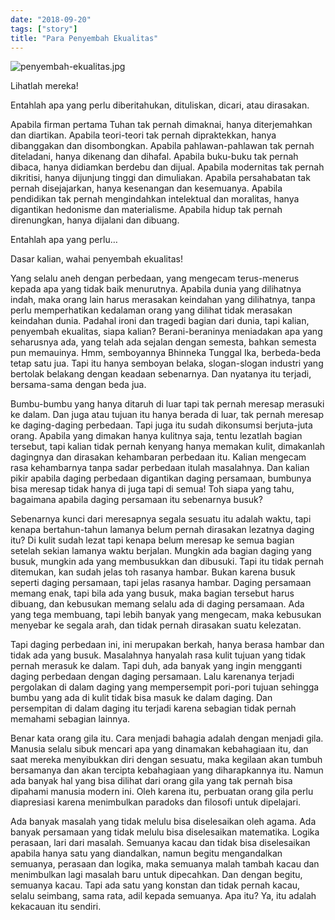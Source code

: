 ```yaml
---
date: "2018-09-20"
tags: ["story"]
title: "Para Penyembah Ekualitas"
---
```


![penyembah-ekualitas.jpg](https://catatankemalasan.files.wordpress.com/2023/07/penyembah-ekualitas.jpg)

Lihatlah mereka!

Entahlah apa yang perlu diberitahukan, dituliskan, dicari, atau dirasakan.

Apabila firman pertama Tuhan tak pernah dimaknai, hanya diterjemahkan dan diartikan. Apabila teori-teori tak pernah dipraktekkan, hanya dibanggakan dan disombongkan. Apabila pahlawan-pahlawan tak pernah diteladani, hanya dikenang dan dihafal. Apabila buku-buku tak pernah dibaca, hanya didiamkan berdebu dan dijual. Apabila modernitas tak pernah dikritisi, hanya dijunjung tinggi dan dimuliakan. Apabila persahabatan tak pernah disejajarkan, hanya kesenangan dan kesemuanya. Apabila pendidikan tak pernah mengindahkan intelektual dan moralitas, hanya digantikan hedonisme dan materialisme. Apabila hidup tak pernah direnungkan, hanya dijalani dan dibuang.

Entahlah apa yang perlu…

Dasar kalian, wahai penyembah ekualitas!

Yang selalu aneh dengan perbedaan, yang mengecam terus-menerus kepada apa yang tidak baik menurutnya. Apabila dunia yang dilihatnya indah, maka orang lain harus merasakan keindahan yang dilihatnya, tanpa perlu memperhatikan kedalaman orang yang dilihat tidak merasakan keindahan dunia. Padahal ironi dan tragedi bagian dari dunia, tapi kalian, penyembah ekualitas, siapa kalian? Berani-beraninya meniadakan apa yang seharusnya ada, yang telah ada sejalan dengan semesta, bahkan semesta pun memauinya.
Hmm, semboyannya Bhinneka Tunggal Ika, berbeda-beda tetap satu jua. Tapi itu hanya semboyan belaka, slogan-slogan industri yang bertolak belakang dengan keadaan sebenarnya. Dan nyatanya itu terjadi, bersama-sama dengan beda jua.

Bumbu-bumbu yang hanya ditaruh di luar tapi tak pernah meresap merasuki ke dalam. Dan juga atau tujuan itu hanya berada di luar, tak pernah meresap ke daging-daging perbedaan. Tapi juga itu sudah dikonsumsi berjuta-juta orang. Apabila yang dimakan hanya kulitnya saja, tentu lezatlah bagian tersebut, tapi kalian tidak pernah kenyang hanya memakan kulit, dimakanlah dagingnya dan dirasakan kehambaran perbedaan itu. Kalian mengecam rasa kehambarnya tanpa sadar perbedaan itulah masalahnya. Dan kalian pikir apabila daging perbedaan digantikan daging persamaan, bumbunya bisa meresap tidak hanya di juga tapi di semua! Toh siapa yang tahu, bagaimana apabila daging persamaan itu sebenarnya busuk?

Sebenarnya kunci dari meresapnya segala sesuatu itu adalah waktu, tapi kenapa bertahun-tahun lamanya belum pernah dirasakan lezatnya daging itu? Di kulit sudah lezat tapi kenapa belum meresap ke semua bagian setelah sekian lamanya waktu berjalan. Mungkin ada bagian daging yang busuk, mungkin ada yang membusukkan dan dibusuki. Tapi itu tidak pernah ditemukan, kan sudah jelas toh rasanya hambar. Bukan karena busuk seperti daging persamaan, tapi jelas rasanya hambar. Daging persamaan memang enak, tapi bila ada yang busuk, maka bagian tersebut harus dibuang, dan kebusukan memang selalu ada di daging persamaan. Ada yang tega membuang, tapi lebih banyak yang mengecam, maka kebusukan menyebar ke segala arah, dan tidak pernah dirasakan suatu kelezatan.

Tapi daging perbedaan ini, ini merupakan berkah, hanya berasa hambar dan tidak ada yang busuk. Masalahnya hanyalah rasa kulit tujuan yang tidak pernah merasuk ke dalam. Tapi duh, ada banyak yang ingin mengganti daging perbedaan dengan daging persamaan. Lalu karenanya terjadi pergolakan di dalam daging yang mempersempit pori-pori tujuan sehingga bumbu yang ada di kulit tidak bisa masuk ke dalam daging. Dan persempitan di dalam daging itu terjadi karena sebagian tidak pernah memahami sebagian lainnya.

Benar kata orang gila itu. Cara menjadi bahagia adalah dengan menjadi gila. Manusia selalu sibuk mencari apa yang dinamakan kebahagiaan itu, dan saat mereka menyibukkan diri dengan sesuatu, maka kegilaan akan tumbuh bersamanya dan akan tercipta kebahagiaan yang diharapkannya itu. Namun ada banyak hal yang bisa dilihat dari orang gila yang tak pernah bisa dipahami manusia modern ini. Oleh karena itu, perbuatan orang gila perlu diapresiasi karena menimbulkan paradoks dan filosofi untuk dipelajari.

Ada banyak masalah yang tidak melulu bisa diselesaikan oleh agama. Ada banyak persamaan yang tidak melulu bisa diselesaikan matematika. Logika perasaan, lari dari masalah. Semuanya kacau dan tidak bisa diselesaikan apabila hanya satu yang diandalkan, namun begitu mengandalkan semuanya, perasaan dan logika, maka semuanya malah tambah kacau dan menimbulkan lagi masalah baru untuk dipecahkan. Dan dengan begitu, semuanya kacau. Tapi ada satu yang konstan dan tidak pernah kacau, selalu seimbang, sama rata, adil kepada semuanya. Apa itu? Ya, itu adalah kekacauan itu sendiri.